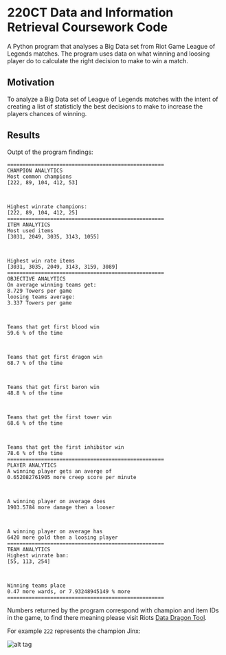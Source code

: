 # 220CT Data and Information Retrieval Coursework Code

A Python program that analyses a Big Data set from Riot Game League of Legends matches. The program uses data on what winning and loosing player do to calculate the right decision to make to win a match.

## Motivation

To analyze a Big Data set of League of Legends matches with the intent of creating a list of statisticly the best decisions to make to increase the players chances of winning.

## Results
Outpt of the program findings:
```
===================================================
CHAMPION ANALYTICS
Most common champions
[222, 89, 104, 412, 53]



Highest winrate champions:
[222, 89, 104, 412, 25]
===================================================
ITEM ANALYTICS
Most used items
[3031, 2049, 3035, 3143, 1055]



Highest win rate items
[3031, 3035, 2049, 3143, 3159, 3089]
===================================================
OBJECTIVE ANALYTICS
On average winning teams get:
8.729 Towers per game
loosing teams average:
3.337 Towers per game



Teams that get first blood win
59.6 % of the time



Teams that get first dragon win
68.7 % of the time



Teams that get first baron win
48.8 % of the time



Teams that get the first tower win
68.6 % of the time



Teams that get the first inhibitor win
78.6 % of the time
===================================================
PLAYER ANALYTICS
A winning player gets an averge of
0.652082761905 more creep score per minute



A winning player on average does
1903.5784 more damage then a looser



A winning player on average has
6420 more gold then a loosing player
===================================================
TEAM ANALYTICS
Highest winrate ban:
[55, 113, 254]



Winning teams place
0.47 more wards, or 7.93248945149 % more
===================================================
```
Numbers returned by the program correspond with champion and item IDs in the game, to find there meaning please visit Riots [Data Dragon Tool](http://ddragon.leagueoflegends.com/tool/).

For example `222` represents the champion Jinx:

![alt tag](https://github.com/philhabell/220CT-Data-and-Information-Retrieval-Coursework-Code/blob/master/jinx.PNG)